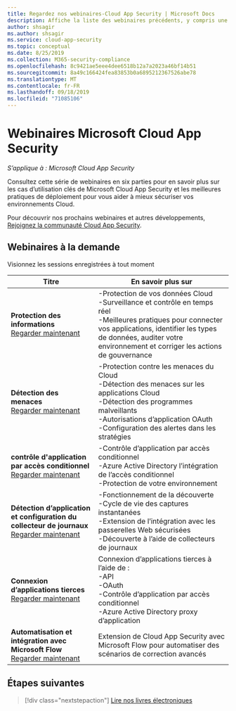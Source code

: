 ```yaml
---
title: Regardez nos webinaires-Cloud App Security | Microsoft Docs
description: Affiche la liste des webinaires précédents, y compris une description.
author: shsagir
ms.author: shsagir
ms.service: cloud-app-security
ms.topic: conceptual
ms.date: 8/25/2019
ms.collection: M365-security-compliance
ms.openlocfilehash: 8c9421ae5eee4dee6518b12a7a2023a46bf14b51
ms.sourcegitcommit: 8a49c166424fea83853b0a6895212367526abe78
ms.translationtype: MT
ms.contentlocale: fr-FR
ms.lasthandoff: 09/18/2019
ms.locfileid: "71085106"
---
```

# <a name="microsoft-cloud-app-security-webinars"></a>Webinaires Microsoft Cloud App Security

*S’applique à : Microsoft Cloud App Security*

Consultez cette série de webinaires en six parties pour en savoir plus sur les cas d’utilisation clés de Microsoft Cloud App Security et les meilleures pratiques de déploiement pour vous aider à mieux sécuriser vos environnements Cloud.

Pour découvrir nos prochains webinaires et autres développements, [Rejoignez la communauté Cloud App Security](https://aka.ms/SecurityCommunity).

## <a name="on-demand-webinars"></a>Webinaires à la demande

Visionnez les sessions enregistrées à tout moment

| Titre | En savoir plus sur |
| --- | --- |
| **Protection des informations**<br>[Regarder maintenant](https://go.microsoft.com/fwlink/?linkid=2101487) | -Protection de vos données Cloud<br>-Surveillance et contrôle en temps réel<br>-Meilleures pratiques pour connecter vos applications, identifier les types de données, auditer votre environnement et corriger les actions de gouvernance |
| **Détection des menaces**<br>[Regarder maintenant](https://go.microsoft.com/fwlink/?linkid=2101574) | -Protection contre les menaces du Cloud<br>-Détection des menaces sur les applications Cloud<br>-Détection des programmes malveillants<br>-Autorisations d’application OAuth<br>-Configuration des alertes dans les stratégies |
| **contrôle d'application par accès conditionnel**<br>[Regarder maintenant](https://go.microsoft.com/fwlink/?linkid=2102100) | -Contrôle d’application par accès conditionnel<br>-Azure Active Directory l’intégration de l’accès conditionnel<br>-Protection de votre environnement |
| **Détection d’application et configuration du collecteur de journaux**<br>[Regarder maintenant](https://go.microsoft.com/fwlink/?linkid=2102101) | -Fonctionnement de la découverte<br>-Cycle de vie des captures instantanées<br>-Extension de l’intégration avec les passerelles Web sécurisées<br>-Découverte à l’aide de collecteurs de journaux |
| **Connexion d’applications tierces**<br>[Regarder maintenant](https://go.microsoft.com/fwlink/?linkid=2102200) | Connexion d’applications tierces à l’aide de :<br>-API<br>-OAuth<br>-Contrôle d’application par accès conditionnel<br>-Azure Active Directory proxy d’application |
| **Automatisation et intégration avec Microsoft Flow**<br>[Regarder maintenant](https://go.microsoft.com/fwlink/?linkid=2102102) | Extension de Cloud App Security avec Microsoft Flow pour automatiser des scénarios de correction avancés |

## <a name="next-steps"></a>Étapes suivantes

> [!div class="nextstepaction"]
[Lire nos livres électroniques](e-books.md)

